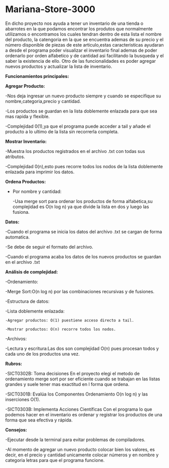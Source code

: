 # Mariana-Store-3000

En dicho proyecto nos ayuda a tener un inventario de una tienda o abarrotes en la que podamos encontrar los produtos que normalmente utilizamos o encontramos los cuales tendran dentro de esta lista el nombre del producto, la catengoria en la que se encuentra ademas de su precio y el  número disponible de piezas de este articulo,estas caracteristicas ayudaran a desde el programa poder visualizar el inventario final ademas de poder ordenarlo por orden alfabetico y de cantidad asi facilitando la busqueda y el saber la existencia de ello.
Otro de las funcionalidades es poder agregar nuevos productos y actualizar la lista de inventario.


**Funcionamientos principales:**

**Agregar Producto:**

-Nos deja ingresar un nuevo producto siempre y cuando se especifique su nombre,categoria,precio y cantidad.

-Los productos se guardan en la lista doblemente enlazada para que sea mas rapida y flexible.

-Complejidad 0(1),ya que el programa puede acceder a tail y añade el producto a lo ultimo de la lista sin recorrerla completa.


**Mostrar Inventario:**

-Muestra los productos registrados en el archivo .txt con todas sus atributos.

-Complejidad 0(n),esto pues recorre todos los nodos de la lista doblemente enlazada para imprimir los datos.

**Ordena Productos:**

- Por nombre y cantidad:
  
   -Usa merge sort para ordenar los productos de forma alfabetica,su  complejidad es O(n log n) ya que divide la lista en dos y luego las fusiona.

**Datos:**

-Cuando el programa se inicia los datos del archivo .txt se cargan de forma automatica.

-Se debe de seguir el formato del archivo.

-Cuando el programa acaba los datos de los nuevos productos se guardan en el archivo .txt

**Análisis de complejidad:**

-Ordenamiento:

  -Merge Sort:O(n log n) por las combinaciones recursivas y de fusiones.

-Estructura de datos:

  -Lista doblemente enlazada:

    -Agregar productos: O(1) puestiene acceso directo a tail.

    -Mostrar productos: O(n) recorre todos los nodos.

-Archivos:

  -Lectura y escritura:Las dos son complejidad O(n) pues procesan todos y cada uno de los productos una vez.


**Rubros:**

-SICT0302B: Toma decisiones
En el proyecto elegi el metodo de ordenamiento merge sort por ser eficiente cuando se trabajan en las listas grandes y suele tener mas exactitud en l forma que ordena.

-SICT0301B: Evalúa los Componentes
Ordenamiento O(n log n) y las inserciones O(1).

-SICT0303B: Implementa Acciones Científicas
Con el programa lo que podemos hacer en el inventario es ordenar y registrar los productos de una forma que sea efectiva y rápida.

**Consejos:**

-Ejecutar desde la terminal para evitar problemas de compiladores.

-Al momento de agregar un nuevo producto colocar bien los valores, es decir, en el precio y cantidad unicamente colocar números y en nombre y categoria letras para que el programa funcione.
